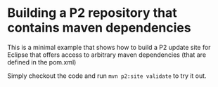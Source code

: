 Building a P2 repository that contains maven dependencies
====

This is a minimal example that shows how to build a P2 update site for Eclipse that offers access to arbitrary maven dependencies (that are defined in the pom.xml)

Simply checkout the code and run `mvn p2:site validate` to try it out.


